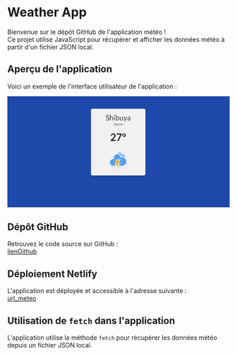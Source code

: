 
# Weather App

Bienvenue sur le dépôt GitHub de l'application météo !  
Ce projet utilise JavaScript pour récupérer et afficher les données météo à partir d'un fichier JSON local.

## Aperçu de l'application

Voici un exemple de l'interface utilisateur de l'application :

![Aperçu de l'application météo](./shibuya.png)

## Dépôt GitHub

Retrouvez le code source sur GitHub :  
[lienGithub](https://github.com/Ibrahima96/Simulalion-app-meteo.git )

## Déploiement Netlify

L'application est déployée et accessible à l'adresse suivante :  
[url_meteo](https://simulation-app-meteo-local.netlify.app/)

## Utilisation de `fetch` dans l'application

L'application utilise la méthode `fetch` pour récupérer les données météo depuis un fichier JSON local.

